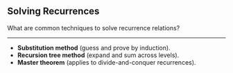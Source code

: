 ## Solving Recurrences

What are common techniques to solve recurrence relations?

---

* **Substitution method** (guess and prove by induction).
* **Recursion tree method** (expand and sum across levels).
* **Master theorem** (applies to divide-and-conquer recurrences).

